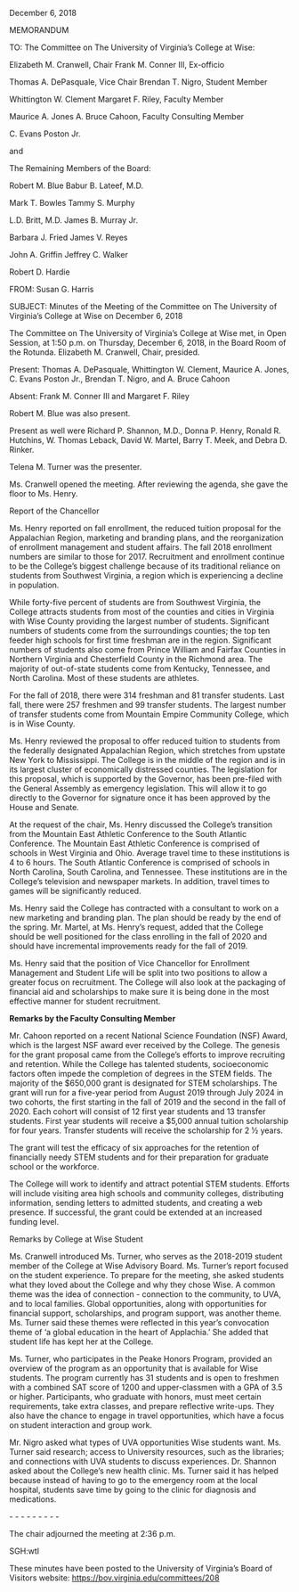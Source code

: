 December 6, 2018

MEMORANDUM

TO: The Committee on The University of Virginia’s College at Wise:

Elizabeth M. Cranwell, Chair Frank M. Conner III, Ex-officio

Thomas A. DePasquale, Vice Chair Brendan T. Nigro, Student Member

Whittington W. Clement Margaret F. Riley, Faculty Member

Maurice A. Jones A. Bruce Cahoon, Faculty Consulting Member

C. Evans Poston Jr.

and

The Remaining Members of the Board:

Robert M. Blue Babur B. Lateef, M.D.

Mark T. Bowles Tammy S. Murphy

L.D. Britt, M.D. James B. Murray Jr.

Barbara J. Fried James V. Reyes

John A. Griffin Jeffrey C. Walker

Robert D. Hardie

FROM: Susan G. Harris

SUBJECT: Minutes of the Meeting of the Committee on The University of Virginia’s College at Wise on December 6, 2018

The Committee on The University of Virginia’s College at Wise met, in Open Session, at 1:50 p.m. on Thursday, December 6, 2018, in the Board Room of the Rotunda. Elizabeth M. Cranwell, Chair, presided.

Present: Thomas A. DePasquale, Whittington W. Clement, Maurice A. Jones, C. Evans Poston Jr., Brendan T. Nigro, and A. Bruce Cahoon

Absent: Frank M. Conner III and Margaret F. Riley

Robert M. Blue was also present.

Present as well were Richard P. Shannon, M.D., Donna P. Henry, Ronald R. Hutchins, W. Thomas Leback, David W. Martel, Barry T. Meek, and Debra D. Rinker.

Telena M. Turner was the presenter.

Ms. Cranwell opened the meeting. After reviewing the agenda, she gave the floor to Ms. Henry.

Report of the Chancellor

Ms. Henry reported on fall enrollment, the reduced tuition proposal for the Appalachian Region, marketing and branding plans, and the reorganization of enrollment management and student affairs. The fall 2018 enrollment numbers are similar to those for 2017. Recruitment and enrollment continue to be the College’s biggest challenge because of its traditional reliance on students from Southwest Virginia, a region which is experiencing a decline in population.

While forty-five percent of students are from Southwest Virginia, the College attracts students from most of the counties and cities in Virginia with Wise County providing the largest number of students. Significant numbers of students come from the surroundings counties; the top ten feeder high schools for first time freshman are in the region. Significant numbers of students also come from Prince William and Fairfax Counties in Northern Virginia and Chesterfield County in the Richmond area. The majority of out-of-state students come from Kentucky, Tennessee, and North Carolina. Most of these students are athletes.

For the fall of 2018, there were 314 freshman and 81 transfer students. Last fall, there were 257 freshmen and 99 transfer students. The largest number of transfer students come from Mountain Empire Community College, which is in Wise County.

Ms. Henry reviewed the proposal to offer reduced tuition to students from the federally designated Appalachian Region, which stretches from upstate New York to Mississippi. The College is in the middle of the region and is in its largest cluster of economically distressed counties. The legislation for this proposal, which is supported by the Governor, has been pre-filed with the General Assembly as emergency legislation. This will allow it to go directly to the Governor for signature once it has been approved by the House and Senate.

At the request of the chair, Ms. Henry discussed the College’s transition from the Mountain East Athletic Conference to the South Atlantic Conference. The Mountain East Athletic Conference is comprised of schools in West Virginia and Ohio. Average travel time to these institutions is 4 to 6 hours. The South Atlantic Conference is comprised of schools in North Carolina, South Carolina, and Tennessee. These institutions are in the College’s television and newspaper markets. In addition, travel times to games will be significantly reduced.

Ms. Henry said the College has contracted with a consultant to work on a new marketing and branding plan. The plan should be ready by the end of the spring. Mr. Martel, at Ms. Henry’s request, added that the College should be well positioned for the class enrolling in the fall of 2020 and should have incremental improvements ready for the fall of 2019.

Ms. Henry said that the position of Vice Chancellor for Enrollment Management and Student Life will be split into two positions to allow a greater focus on recruitment. The College will also look at the packaging of financial aid and scholarships to make sure it is being done in the most effective manner for student recruitment.

**Remarks by the Faculty Consulting Member**

Mr. Cahoon reported on a recent National Science Foundation (NSF) Award, which is the largest NSF award ever received by the College. The genesis for the grant proposal came from the College’s efforts to improve recruiting and retention. While the College has talented students, socioeconomic factors often impede the completion of degrees in the STEM fields. The majority of the $650,000 grant is designated for STEM scholarships. The grant will run for a five-year period from August 2019 through July 2024 in two cohorts, the first starting in the fall of 2019 and the second in the fall of 2020. Each cohort will consist of 12 first year students and 13 transfer students. First year students will receive a $5,000 annual tuition scholarship for four years. Transfer students will receive the scholarship for 2 ½ years.

The grant will test the efficacy of six approaches for the retention of financially needy STEM students and for their preparation for graduate school or the workforce.

The College will work to identify and attract potential STEM students. Efforts will include visiting area high schools and community colleges, distributing information, sending letters to admitted students, and creating a web presence. If successful, the grant could be extended at an increased funding level.

Remarks by College at Wise Student

Ms. Cranwell introduced Ms. Turner, who serves as the 2018-2019 student member of the College at Wise Advisory Board. Ms. Turner’s report focused on the student experience. To prepare for the meeting, she asked students what they loved about the College and why they chose Wise. A common theme was the idea of connection - connection to the community, to UVA, and to local families. Global opportunities, along with opportunities for financial support, scholarships, and program support, was another theme. Ms. Turner said these themes were reflected in this year’s convocation theme of ‘a global education in the heart of Applachia.’ She added that student life has kept her at the College.

Ms. Turner, who participates in the Peake Honors Program, provided an overview of the program as an opportunity that is available for Wise students. The program currently has 31 students and is open to freshmen with a combined SAT score of 1200 and upper-classmen with a GPA of 3.5 or higher. Participants, who graduate with honors, must meet certain requirements, take extra classes, and prepare reflective write-ups. They also have the chance to engage in travel opportunities, which have a focus on student interaction and group work.

Mr. Nigro asked what types of UVA opportunities Wise students want. Ms. Turner said research; access to University resources, such as the libraries; and connections with UVA students to discuss experiences. Dr. Shannon asked about the College’s new health clinic. Ms. Turner said it has helped because instead of having to go to the emergency room at the local hospital, students save time by going to the clinic for diagnosis and medications.

\- - - - - - - - -

The chair adjourned the meeting at 2:36 p.m.

SGH:wtl

These minutes have been posted to the University of Virginia’s Board of Visitors website: https://bov.virginia.edu/committees/208